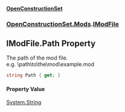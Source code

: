 #### [OpenConstructionSet](index.md 'index')
### [OpenConstructionSet.Mods](index.md#OpenConstructionSet_Mods 'OpenConstructionSet.Mods').[IModFile](IKbYBL+aXAnVnb4gGogjfQ.md 'OpenConstructionSet.Mods.IModFile')
## IModFile.Path Property
The path of the mod file.  
e.g. \path\to\the\mod\example.mod  
```csharp
string Path { get; }
```
#### Property Value
[System.String](https://docs.microsoft.com/en-us/dotnet/api/System.String 'System.String')
